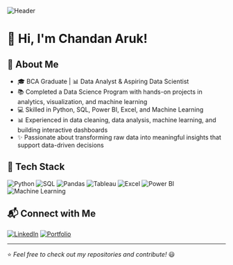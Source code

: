 ![Header](https://github.com/user-attachments/assets/70d12bc3-9091-4bc1-b4f8-9afe065cacc7)



# 👋 Hi, I'm Chandan Aruk!


## 🚀 About Me

- 🎓 BCA Graduate | 📊 Data Analyst & Aspiring Data Scientist
- 📚 Completed a Data Science Program with hands-on projects in analytics, visualization, and machine learning
- 💻 Skilled in Python, SQL, Power BI, Excel, and Machine Learning
- 📊 Experienced in data cleaning, data analysis, machine learning, and building interactive dashboards
- ✨ Passionate about transforming raw data into meaningful insights that support data-driven decisions

## 🔧 Tech Stack

![Python](https://img.shields.io/badge/Python-3776AB?style=for-the-badge&logo=python&logoColor=white)
![SQL](https://img.shields.io/badge/SQL-4479A1?style=for-the-badge&logo=postgresql&logoColor=white)
![Pandas](https://img.shields.io/badge/Pandas-150458?style=for-the-badge&logo=pandas&logoColor=white)
![Tableau](https://img.shields.io/badge/Tableau-E97627?style=for-the-badge&logo=tableau&logoColor=white)
![Excel](https://img.shields.io/badge/Excel-217346?style=for-the-badge&logo=microsoft-excel&logoColor=white)
![Power BI](https://img.shields.io/badge/PowerBI-F2C811?style=for-the-badge&logo=powerbi&logoColor=black)
![Machine Learning](https://img.shields.io/badge/Machine%20Learning-102230?style=for-the-badge&logo=tensorflow&logoColor=orange)

## 📬 Connect with Me

[![LinkedIn](https://img.shields.io/badge/LinkedIn-0077B5?style=for-the-badge&logo=linkedin&logoColor=white)](https://www.linkedin.com/in/chandan-aruk-0865052b2)
[![Portfolio](https://img.shields.io/badge/Portfolio-000000?style=for-the-badge&logo=portfolio&logoColor=white)](https://chandan-aruk-portfolio.lovable.app)



---

⭐️ *Feel free to check out my repositories and contribute!* 😃
